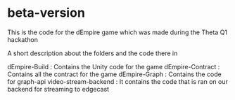 # beta-version

This is the code for the dEmpire game which was made during the Theta Q1 hackathon 

A short description about the folders and the code there in 

dEmpire-Build :  Contains the Unity code for the game
dEmpire-Contract : Contains all the contract for the game
dEmpire-Graph : Contains the code for graph-api
video-stream-backend : It contains the code that is ran on our backend for streaming to edgecast
